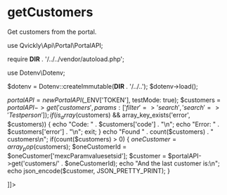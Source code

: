 # getCustomers

<include from="Snippets-PortalAPI.md" element-id="snippet-header" />

Get customers from the portal.

<tabs>
<tab title="%code-php%"> 
<code-block lang="php">
<![CDATA[
<?php
declare(strict_types=1);

use Qvickly\Api\Portal\PortalAPI;

require __DIR__ . '/../../vendor/autoload.php';

use Dotenv\Dotenv;

$dotenv = Dotenv::createImmutable(__DIR__ . '/../..');
$dotenv->load();

$portalAPI = new PortalAPI($_ENV['TOKEN'], testMode: true);
$customers = $portalAPI->get('customers', params: ['filter' => 'search', 'search' => 'Testperson']);
if(is_array($customers) && array_key_exists('error', $customers)) {
    echo "Code: " . $customers['code'] . "\n";
    echo "Error: " . $customers['error'] . "\n";
    exit;
}
echo "Found " . count($customers) . " customers\n";
if(count($customers) > 0) {
    $oneCustomer = array_pop($customers);
    $oneCustomerId = $oneCustomer['mexcParamvaluesetsid'];
    $customer = $portalAPI->get('customers/' . $oneCustomerId);
    echo "And the last customer is:\n";
    echo json_encode($customer, JSON_PRETTY_PRINT);
}



]]>
</code-block>

<include from="Snippets-PHP-Module.md" element-id="snippet-composer-require" />

</tab>

</tabs>